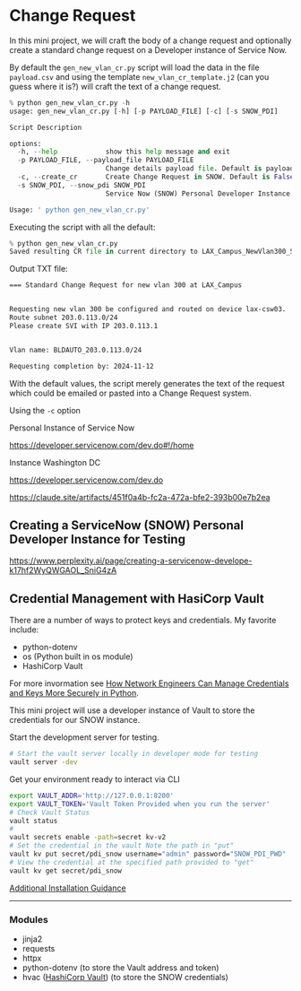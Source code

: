 # Change Request

In this mini project, we will craft the body of a change request and optionally create a standard 
change request on a Developer instance of Service Now.

By default the `gen_new_vlan_cr.py` script will load the data in the file `payload.csv` and using the template `new_vlan_cr_template.j2` (can you guess where it is?) will craft the text of a change request.

```python
% python gen_new_vlan_cr.py -h
usage: gen_new_vlan_cr.py [-h] [-p PAYLOAD_FILE] [-c] [-s SNOW_PDI]

Script Description

options:
  -h, --help            show this help message and exit
  -p PAYLOAD_FILE, --payload_file PAYLOAD_FILE
                        Change details payload file. Default is payload.csv in current directory
  -c, --create_cr       Create Change Request in SNOW. Default is False so no CR in SNOW will be created.
  -s SNOW_PDI, --snow_pdi SNOW_PDI
                        Service Now (SNOW) Personal Developer Instance.

Usage: ' python gen_new_vlan_cr.py'
```

Executing the script with all the default:

```python
% python gen_new_vlan_cr.py   
Saved resulting CR file in current directory to LAX_Campus_NewVlan300_SNOW_STDCR.txt

```


Output TXT file:

```markdown
=== Standard Change Request for new vlan 300 at LAX_Campus


Requesting new vlan 300 be configured and routed on device lax-csw03.
Route subnet 203.0.113.0/24
Please create SVI with IP 203.0.113.1


Vlan name: BLDAUTO_203.0.113.0/24

Requesting completion by: 2024-11-12
```

With the default values, the script merely generates the text of the request which could be emailed or pasted into a Change Request system.

Using the `-c` option 



Personal Instance of Service Now

https://developer.servicenow.com/dev.do#!/home

Instance Washington DC



https://developer.servicenow.com/dev.do



https://claude.site/artifacts/451f0a4b-fc2a-472a-bfe2-393b00e7b2ea

## Creating a ServiceNow (SNOW) Personal Developer Instance for Testing

https://www.perplexity.ai/page/creating-a-servicenow-develope-k17hf2WyQWGAOL_SniG4zA



## Credential Management with HasiCorp Vault

There are a number of ways to protect keys and credentials.  My favorite include:

- python-dotenv
- os (Python built in os module)
- HashiCorp Vault

For more invormation see [How Network Engineers Can Manage Credentials and Keys More Securely in Python](https://gratuitous-arp.net/managing-credentials-and-keys-more-securely-in-python-for-network-engineers/).

This mini project will use a developer instance of Vault to store the credentials for our SNOW instance.

Start the development server for testing.

```bash
# Start the vault server locally in developer mode for testing
vault server -dev
```

Get your environment ready to interact via CLI

```bash
export VAULT_ADDR='http://127.0.0.1:8200'
export VAULT_TOKEN='Vault Token Provided when you run the server'
# Check Vault Status
vault status
# 
vault secrets enable -path=secret kv-v2
# Set the credential in the vault Note the path in "put"
vault kv put secret/pdi_snow username="admin" password="SNOW_PDI_PWD"
# View the credential at the specified path provided to "get"
vault kv get secret/pdi_snow
```


[Additional Installation Guidance](https://www.perplexity.ai/page/installing-and-running-hashico-mngYF1K_R.CFZO_hPrFc.g)






---
### Modules

- jinja2
- requests
- httpx
- python-dotenv (to store the Vault address and token)
- hvac ([HashiCorp Vault](https://hvac.readthedocs.io/en/stable/overview.html#)) (to store the SNOW credentials)


